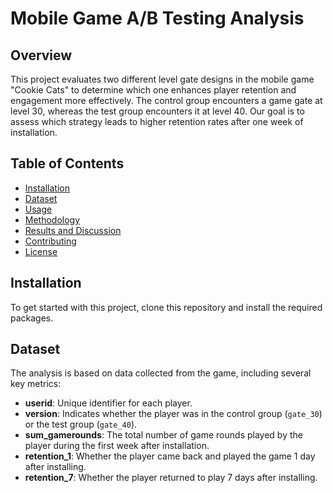 # Mobile Game A/B Testing Analysis

## Overview
This project evaluates two different level gate designs in the mobile game "Cookie Cats" to determine which one enhances player retention and engagement more effectively. The control group encounters a game gate at level 30, whereas the test group encounters it at level 40. Our goal is to assess which strategy leads to higher retention rates after one week of installation.

## Table of Contents
- [Installation](#installation)
- [Dataset](#dataset)
- [Usage](#usage)
- [Methodology](#methodology)
- [Results and Discussion](#results-and-discussion)
- [Contributing](#contributing)
- [License](#license)

## Installation
To get started with this project, clone this repository and install the required packages.


## Dataset
The analysis is based on data collected from the game, including several key metrics:
- **userid**: Unique identifier for each player.
- **version**: Indicates whether the player was in the control group (`gate_30`) or the test group (`gate_40`).
- **sum_gamerounds**: The total number of game rounds played by the player during the first week after installation.
- **retention_1**: Whether the player came back and played the game 1 day after installing.
- **retention_7**: Whether the player returned to play 7 days after installing.

